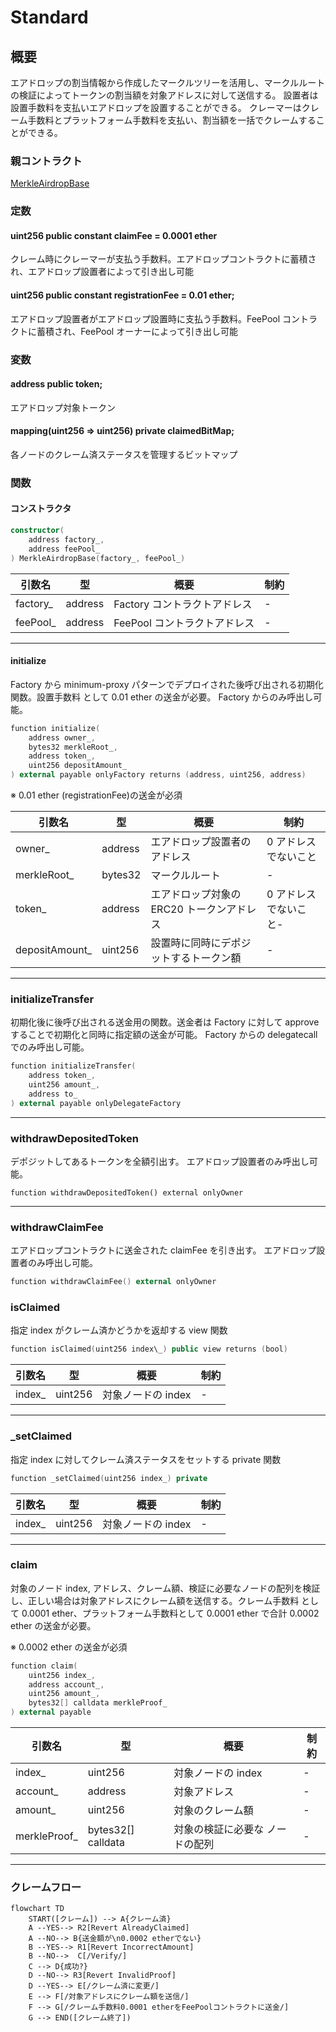 # Standard

## 概要

エアドロップの割当情報から作成したマークルツリーを活用し、マークルルートの検証によってトークンの割当額を対象アドレスに対して送信する。
設置者は設置手数料を支払いエアドロップを設置することができる。
クレーマーはクレーム手数料とプラットフォーム手数料を支払い、割当額を一括でクレームすることができる。

### 親コントラクト

[MerkleAirdropBase](../MerkleAirdropBase/index.md)

### 定数

#### uint256 public constant claimFee = 0.0001 ether

クレーム時にクレーマーが支払う手数料。エアドロップコントラクトに蓄積され、エアドロップ設置者によって引き出し可能

#### uint256 public constant registrationFee = 0.01 ether;

エアドロップ設置者がエアドロップ設置時に支払う手数料。FeePool コントラクトに蓄積され、FeePool オーナーによって引き出し可能

### 変数

#### address public token;

エアドロップ対象トークン

#### mapping(uint256 => uint256) private claimedBitMap;

各ノードのクレーム済ステータスを管理するビットマップ

### 関数

#### コンストラクタ

```kotlin
constructor(
    address factory_,
    address feePool_
) MerkleAirdropBase(factory_, feePool_)
```

| 引数名    | 型      | 概要                         | 制約 |
| --------- | ------- | ---------------------------- | ---- |
| factory\_ | address | Factory コントラクトアドレス | -    |
| feePool\_ | address | FeePool コントラクトアドレス | -    |

---

#### initialize

Factory から minimum-proxy パターンでデプロイされた後呼び出される初期化関数。設置手数料 として 0.01 ether の送金が必要。
Factory からのみ呼出し可能。

```kotlin
function initialize(
    address owner_,
    bytes32 merkleRoot_,
    address token_,
    uint256 depositAmount_
) external payable onlyFactory returns (address, uint256, address)
```

※ 0.01 ether (registrationFee)の送金が必須

| 引数名          | 型      | 概要                                      | 制約                  |
| --------------- | ------- | ----------------------------------------- | --------------------- |
| owner\_         | address | エアドロップ設置者のアドレス              | 0 アドレスでないこと  |
| merkleRoot\_    | bytes32 | マークルルート                            | -                     |
| token\_         | address | エアドロップ対象の ERC20 トークンアドレス | 0 アドレスでないこと- |
| depositAmount\_ | uint256 | 設置時に同時にデポジットするトークン額    | -                     |

---

### initializeTransfer

初期化後に後呼び出される送金用の関数。送金者は Factory に対して approve することで初期化と同時に指定額の送金が可能。
Factory からの delegatecall でのみ呼出し可能。

```kotlin
function initializeTransfer(
    address token_,
    uint256 amount_,
    address to_
) external payable onlyDelegateFactory
```

---

### withdrawDepositedToken

デポジットしてあるトークンを全額引出す。
エアドロップ設置者のみ呼出し可能。

```
function withdrawDepositedToken() external onlyOwner
```

---

### withdrawClaimFee

エアドロップコントラクトに送金された claimFee を引き出す。
エアドロップ設置者のみ呼出し可能。

```kotlin
function withdrawClaimFee() external onlyOwner
```

### isClaimed

指定 index がクレーム済かどうかを返却する view 関数

```kotlin
function isClaimed(uint256 index\_) public view returns (bool)
```

| 引数名  | 型      | 概要               | 制約 |
| ------- | ------- | ------------------ | ---- |
| index\_ | uint256 | 対象ノードの index | -    |

---

### \_setClaimed

指定 index に対してクレーム済ステータスをセットする private 関数

```kotlin
function _setClaimed(uint256 index_) private
```

| 引数名  | 型      | 概要               | 制約 |
| ------- | ------- | ------------------ | ---- |
| index\_ | uint256 | 対象ノードの index | -    |

---

### claim

対象のノード index, アドレス、クレーム額、検証に必要なノードの配列を検証し、正しい場合は対象アドレスにクレーム額を送信する。クレーム手数料 として 0.0001 ether、プラットフォーム手数料として 0.0001 ether で合計 0.0002 ether の送金が必要。

※ 0.0002 ether の送金が必須

```kotlin
function claim(
    uint256 index_,
    address account_,
    uint256 amount_,
    bytes32[] calldata merkleProof_
) external payable
```

| 引数名        | 型                 | 概要                            | 制約 |
| ------------- | ------------------ | ------------------------------- | ---- |
| index\_       | uint256            | 対象ノードの index              | -    |
| account\_     | address            | 対象アドレス                    | -    |
| amount\_      | uint256            | 対象のクレーム額                | -    |
| merkleProof\_ | bytes32[] calldata | 対象の検証に必要な ノードの配列 | -    |

---

### クレームフロー

```mermaid
flowchart TD
    START([クレーム]) --> A{クレーム済}
    A --YES--> R2[Revert AlreadyClaimed]
    A --NO--> B{送金額が\n0.0002 etherでない}
    B --YES--> R1[Revert IncorrectAmount]
    B --NO-->  C[/Verify/]
    C --> D{成功?}
    D --NO--> R3[Revert InvalidProof]
    D --YES--> E[/クレーム済に変更/]
    E --> F[/対象アドレスにクレーム額を送信/]
    F --> G[/クレーム手数料0.0001 etherをFeePoolコントラクトに送金/]
    G --> END([クレーム終了])
```
